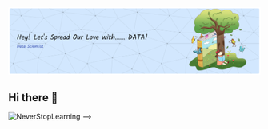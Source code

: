 ![BannerAli](img/Header2.png)
## Hi there 👋
![NeverStopLearning](https://media3.giphy.com/media/v1.Y2lkPTc5MGI3NjExY251aGYzcmNscjNoM3Bjem9xenBjNXl6MmxsZTRyNmxoeDd5MWYzNSZlcD12MV9pbnRlcm5hbF9naWZfYnlfaWQmY3Q9Zw/E8xusSHsJGepz3UbtX/giphy.gif) -->

<!-- **aliabdurrahman10/aliabdurrahman10** is a ✨ _special_ ✨ repository because its `README.md` (this file) appears on your GitHub profile.

Here are some ideas to get you started:

- 🔭 I’m currently working on ...
- 🌱 I’m currently learning ...
- 👯 I’m looking to collaborate on ...
- 🤔 I’m looking for help with ...
- 💬 Ask me about ...
- 📫 How to reach me: ...
- 😄 Pronouns: ...
- ⚡ Fun fact: ... -->

